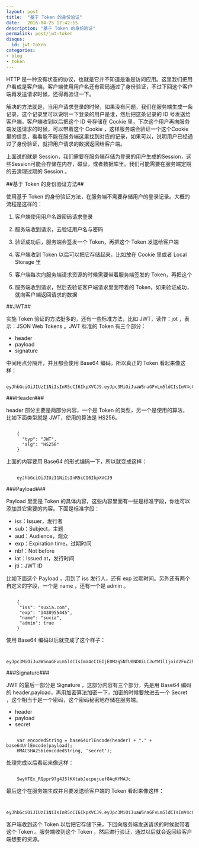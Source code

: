 ```yaml
---
layout: post
title:  "基于 Token 的身份验证"
date:   2016-04-25 17:42:15
description: "基于 Token 的身份验证"
permalink: post/jwt-token
disqus:
  id: jwt-token
categories:
- blog
- token
---
```


HTTP 是一种没有状态的协议，也就是它并不知道是谁是访问应用。这里我们把用户看成是客户端，客户端使用用户名还有密码通过了身份验证，不过下回这个客户端再发送请求时候，还得再验证一下。<br>

解决的方法就是，当用户请求登录的时候，如果没有问题，我们在服务端生成一条记录，这个记录里可以说明一下登录的用户是谁，然后把这条记录的 ID 号发送给客户端，客户端收到以后把这个 ID 号存储在 Cookie 里，下次这个用户再向服务端发送请求的时候，可以带着这个 Cookie ，这样服务端会验证一个这个Cookie里的信息，看看能不能在服务端这里找到对应的记录，如果可以，说明用户已经通过了身份验证，就把用户请求的数据返回给客户端。<br>

上面说的就是 Session，我们需要在服务端存储为登录的用户生成的Session，这些Session可能会存储在内存，磁盘，或者数据库里。我们可能需要在服务端定期的去清理过期的 Session 。<br>

##基于 Token 的身份验证方法##

使用基于 Token 的身份验证方法，在服务端不需要存储用户的登录记录。大概的流程是这样的：<br>

1. 客户端使用用户名跟密码请求登录

2. 服务端收到请求，去验证用户名与密码

3. 验证成功后，服务端会签发一个 Token，再把这个 Token 发送给客户端

4. 客户端收到 Token 以后可以把它存储起来，比如放在 Cookie 里或者 Local Storage 里

5. 客户端每次向服务端请求资源的时候需要带着服务端签发的 Token，再把这个

6. 服务端收到请求，然后去验证客户端请求里面带着的 Token，如果验证成功，就向客户端返回请求的数据


##JWT##

实施 Token 验证的方法挺多的，还有一些标准方法，比如 JWT，读作：jot ，表示：JSON Web Tokens 。JWT 标准的 Token 有三个部分：<br>

- header
- payload
- signature

中间用点分隔开，并且都会使用 Base64 编码，所以真正的 Token 看起来像这样：<br>

```

eyJhbGciOiJIUzI1NiIsInR5cCI6IkpXVCJ9.eyJpc3MiOiJuaW5naGFvLm5ldCIsImV4cCI6IjE0Mzg5NTU0NDUiLCJuYW1lIjoid2FuZ2hhbyIsImFkbWluIjp0cnVlfQ.SwyHTEx_RQppr97g4J5lKXtabJecpejuef8AqKYMAJc

```

###Header###

header 部分主要是两部分内容，一个是 Token 的类型，另一个是使用的算法，比如下面类型就是 JWT，使用的算法是 HS256。<br>

```

	{
	  "typ": "JWT",
	  "alg": "HS256"
	}

```

上面的内容要用 Base64 的形式编码一下，所以就变成这样：<br>

```

	eyJhbGciOiJIUzI1NiIsInR5cCI6IkpXVCJ9

```

###Payload###

Payload 里面是 Token 的具体内容，这些内容里面有一些是标准字段，你也可以添加其它需要的内容。下面是标准字段：<br>

- iss：Issuer，发行者
- sub：Subject，主题
- aud：Audience，观众
- exp：Expiration time，过期时间
- nbf：Not before
- iat：Issued at，发行时间
- jti：JWT ID

比如下面这个 Payload ，用到了 iss 发行人，还有 exp 过期时间。另外还有两个自定义的字段，一个是 name ，还有一个是 admin 。<br>

```

	{
	 "iss": "suxia.com",
	 "exp": "1438955445",
	 "name": "suxia",
	 "admin": true
	}

```
使用 Base64 编码以后就变成了这个样子：<br>

```

	eyJpc3MiOiJuaW5naGFvLm5ldCIsImV4cCI6IjE0Mzg5NTU0NDUiLCJuYW1lIjoid2FuZ2hhbyIsImFkbWluIjp0cnVlfQ

```

###Signature###

JWT 的最后一部分是 Signature ，这部分内容有三个部分，先是用 Base64 编码的 header.payload，再用加密算法加密一下，加密的时候要放进去一个 Secret ，这个相当于是一个密码，这个密码秘密地存储在服务端。<br>

- header
- payload
- secret

```

	var encodedString = base64UrlEncode(header) + "." + base64UrlEncode(payload); 
	HMACSHA256(encodedString, 'secret');

```
处理完成以后看起来像这样：<br>

```

	SwyHTEx_RQppr97g4J5lKXtabJecpejuef8AqKYMAJc

```

最后这个在服务端生成并且要发送给客户端的 Token 看起来像这样：<br>

```

	eyJhbGciOiJIUzI1NiIsInR5cCI6IkpXVCJ9.eyJpc3MiOiJuaW5naGFvLm5ldCIsImV4cCI6IjE0Mzg5NTU0NDUiLCJuYW1lIjoid2FuZ2hhbyIsImFkbWluIjp0cnVlfQ.SwyHTEx_RQppr97g4J5lKXtabJecpejuef8AqKYMAJc

```
客户端收到这个 Token 以后把它存储下来，下回向服务端发送请求的时候就带着这个 Token 。服务端收到这个 Token ，然后进行验证，通过以后就会返回给客户端想要的资源。<br/>
